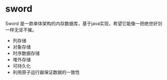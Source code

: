 # sword
Sword 是一款单体架构的内存数据库，基于java实现，希望它能像一把绝世好剑一样无坚不摧。
* 列存储
* 对象存储
* 时序数据存储
* 堆外存储
* 可持久化
* 利用原子运行器保证数据的一致性
